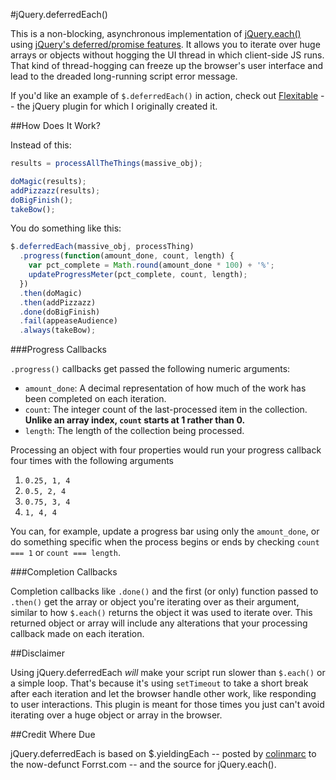#jQuery.deferredEach()

This is a non-blocking, asynchronous implementation of [jQuery.each()](http://api.jquery.com/jQuery.each/)
using [jQuery's deferred/promise features](http://api.jquery.com/category/deferred-object/).
It allows you to iterate over huge arrays or objects without hogging the UI thread
in which client-side JS runs. That kind of thread-hogging can freeze up the
browser's user interface and lead to the dreaded long-running script error message.

If you'd like an example of `$.deferredEach()` in action, check out
[Flexitable](https://github.com/adammessinger/Flexitable) -- the jQuery plugin
for which I originally created it.

##How Does It Work?

Instead of this:

```javascript
results = processAllTheThings(massive_obj);

doMagic(results);
addPizzazz(results);
doBigFinish();
takeBow();
```

You do something like this:

```javascript
$.deferredEach(massive_obj, processThing)
  .progress(function(amount_done, count, length) {
    var pct_complete = Math.round(amount_done * 100) + '%';
    updateProgressMeter(pct_complete, count, length);
  })
  .then(doMagic)
  .then(addPizzazz)
  .done(doBigFinish)
  .fail(appeaseAudience)
  .always(takeBow);
```

###Progress Callbacks

`.progress()` callbacks get passed the following numeric arguments:

* `amount_done`: A decimal representation of how much of the work has been
completed on each iteration.
* `count`: The integer count of the last-processed item in the collection.
**Unlike an array index, `count` starts at 1 rather than 0.**
* `length`: The length of the collection being processed.

Processing an object with four properties would run your progress callback
four times with the following arguments
 
1. `0.25, 1, 4`
2. `0.5, 2, 4`
3. `0.75, 3, 4`
4. `1, 4, 4`

You can, for example, update a progress bar using only the `amount_done`, or do
something specific when the process begins or ends by checking `count === 1` or
`count === length`.

###Completion Callbacks

Completion callbacks like `.done()` and the first (or only) function passed to
`.then()` get the array or object you're iterating over as their argument,
similar to how `$.each()` returns the object it was used to iterate over. This
returned object or array will include any alterations that your processing 
callback made on each iteration.

##Disclaimer

Using jQuery.deferredEach _will_ make your script run slower than `$.each()` or
a simple loop. That's because it's using `setTimeout` to take a short break after
each iteration and let the browser handle other work, like responding to user
interactions. This plugin is meant for those times you just can't avoid iterating
over a huge object or array in the browser.

##Credit Where Due

jQuery.deferredEach is based on $.yieldingEach -- posted by
[colinmarc](https://github.com/colinmarc) to the now-defunct Forrst.com -- and
the source for jQuery.each().